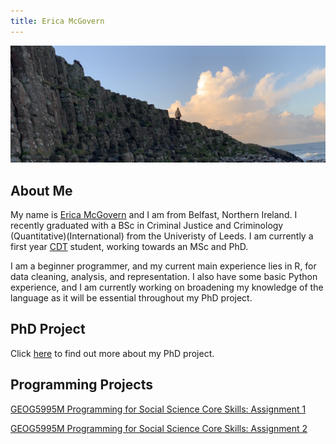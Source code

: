 ```yaml
---
title: Erica McGovern
---
```

![Me at the bautiful Giant's Causeway](IMG_0048.jpeg)

## About Me

My name is [Erica McGovern](https://www.linkedin.com/in/erica-mcgovern-65356b140/) and I am from Belfast, Northern Ireland. I recently graduated with a BSc in Criminal Justice and Criminology (Quantitative)(International) from the Univeristy of Leeds. I am currently a first year [CDT](https://datacdt.org) student, working towards an MSc and PhD.  

I am a beginner programmer, and my current main experience lies in R, for data cleaning, analysis, and representation. I also have some basic Python experience, and I am currently working on broadening my knowledge of the language as it will be essential throughout my PhD project. 


## PhD Project 

Click [here](phdinfo.md) to find out more about my PhD project.


## Programming Projects

[GEOG5995M Programming for Social Science Core Skills: Assignment 1](geogassignment1.md)

[GEOG5995M Programming for Social Science Core Skills: Assignment 2](geogassignment2.md)
